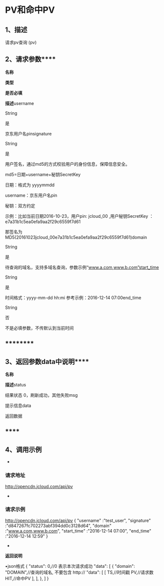 # **PV和命中PV**

## **1、描述**

请求pv查询 (pv)

## **2、请求参数******

**名称**

**类型**

**是否必填**

**描述**username

String

是

京东用户名pinsignature

String

是

用户签名，通过md5的方式校验用户的身份信息，保障信息安全。

md5=日期+username+秘钥SecretKey

日期：格式为 yyyymmdd

username：京东用户名pin

秘钥：双方约定

示例：比如当前日期2016-10-23，用户pin: jcloud_00 ,用户秘钥SecretKey ：e7a31b1c5ea0efa9aa2f29c6559f7d61

那签名为MD5(20161023jcloud_00e7a31b1c5ea0efa9aa2f29c6559f7d61)domain

String

是

待查询的域名，支持多域名查询，参数示例“www.a.com,www.b.com”start_time

String

是

时间格式：yyyy-mm-dd hh:mi 参考示例：2016-12-14 07:00end_time

String

否

不是必填参数，不传默认到当前时间

## ********

## **3、返回参数data中说明******

**名称**

**描述**status

结果状态 0，刷新成功，其他失败msg

提示信息data

返回数据

## ****

## **4、调用示例**

* 
### **请求地址**

http://opencdn.jcloud.com/api/pv

* 
### **请求示例**
http://opencdn.jcloud.com/api/pv
{
"username" :"test_user",
"signature" :"d847267fc702273abf394dd0c3128d64",
"domain" :"www.a.com,www.b.com",
"start_time" :"2016-12-14 07:00",
"end_time" :"2016-12-14 12:59"
}

* 
**返回说明**

•json格式
{
"status": 0,//0 表示本次请求成功
"data": [
{
"domain": "DOMAIN",//查询的域名, 不要包含 http://
"data": [
[
TS,//时间戳
PV,//请求数
HIT,//命中PV
],
],
},
]
}
